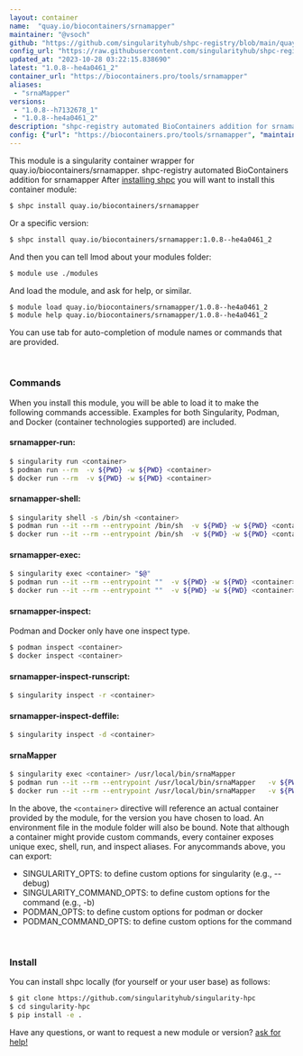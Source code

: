 ```yaml
---
layout: container
name:  "quay.io/biocontainers/srnamapper"
maintainer: "@vsoch"
github: "https://github.com/singularityhub/shpc-registry/blob/main/quay.io/biocontainers/srnamapper/container.yaml"
config_url: "https://raw.githubusercontent.com/singularityhub/shpc-registry/main/quay.io/biocontainers/srnamapper/container.yaml"
updated_at: "2023-10-28 03:22:15.838690"
latest: "1.0.8--he4a0461_2"
container_url: "https://biocontainers.pro/tools/srnamapper"
aliases:
 - "srnaMapper"
versions:
 - "1.0.8--h7132678_1"
 - "1.0.8--he4a0461_2"
description: "shpc-registry automated BioContainers addition for srnamapper"
config: {"url": "https://biocontainers.pro/tools/srnamapper", "maintainer": "@vsoch", "description": "shpc-registry automated BioContainers addition for srnamapper", "latest": {"1.0.8--he4a0461_2": "sha256:e107b89e1cdda16fa428f610ea124b04f53aeee973bcedc8f820c121dd05d4f7"}, "tags": {"1.0.8--h7132678_1": "sha256:836601646e94f18acb5dbac65d67252cdb3a50469ef4ad96d0126d0cf7ce7c88", "1.0.8--he4a0461_2": "sha256:e107b89e1cdda16fa428f610ea124b04f53aeee973bcedc8f820c121dd05d4f7"}, "docker": "quay.io/biocontainers/srnamapper", "aliases": {"srnaMapper": "/usr/local/bin/srnaMapper"}}
---
```


This module is a singularity container wrapper for quay.io/biocontainers/srnamapper.
shpc-registry automated BioContainers addition for srnamapper
After [installing shpc](#install) you will want to install this container module:


```bash
$ shpc install quay.io/biocontainers/srnamapper
```

Or a specific version:

```bash
$ shpc install quay.io/biocontainers/srnamapper:1.0.8--he4a0461_2
```

And then you can tell lmod about your modules folder:

```bash
$ module use ./modules
```

And load the module, and ask for help, or similar.

```bash
$ module load quay.io/biocontainers/srnamapper/1.0.8--he4a0461_2
$ module help quay.io/biocontainers/srnamapper/1.0.8--he4a0461_2
```

You can use tab for auto-completion of module names or commands that are provided.

<br>

### Commands

When you install this module, you will be able to load it to make the following commands accessible.
Examples for both Singularity, Podman, and Docker (container technologies supported) are included.

#### srnamapper-run:

```bash
$ singularity run <container>
$ podman run --rm  -v ${PWD} -w ${PWD} <container>
$ docker run --rm  -v ${PWD} -w ${PWD} <container>
```

#### srnamapper-shell:

```bash
$ singularity shell -s /bin/sh <container>
$ podman run --it --rm --entrypoint /bin/sh  -v ${PWD} -w ${PWD} <container>
$ docker run --it --rm --entrypoint /bin/sh  -v ${PWD} -w ${PWD} <container>
```

#### srnamapper-exec:

```bash
$ singularity exec <container> "$@"
$ podman run --it --rm --entrypoint ""  -v ${PWD} -w ${PWD} <container> "$@"
$ docker run --it --rm --entrypoint ""  -v ${PWD} -w ${PWD} <container> "$@"
```

#### srnamapper-inspect:

Podman and Docker only have one inspect type.

```bash
$ podman inspect <container>
$ docker inspect <container>
```

#### srnamapper-inspect-runscript:

```bash
$ singularity inspect -r <container>
```

#### srnamapper-inspect-deffile:

```bash
$ singularity inspect -d <container>
```


#### srnaMapper

```bash
$ singularity exec <container> /usr/local/bin/srnaMapper
$ podman run --it --rm --entrypoint /usr/local/bin/srnaMapper   -v ${PWD} -w ${PWD} <container> -c " $@"
$ docker run --it --rm --entrypoint /usr/local/bin/srnaMapper   -v ${PWD} -w ${PWD} <container> -c " $@"
```



In the above, the `<container>` directive will reference an actual container provided
by the module, for the version you have chosen to load. An environment file in the
module folder will also be bound. Note that although a container
might provide custom commands, every container exposes unique exec, shell, run, and
inspect aliases. For anycommands above, you can export:

 - SINGULARITY_OPTS: to define custom options for singularity (e.g., --debug)
 - SINGULARITY_COMMAND_OPTS: to define custom options for the command (e.g., -b)
 - PODMAN_OPTS: to define custom options for podman or docker
 - PODMAN_COMMAND_OPTS: to define custom options for the command

<br>

### Install

You can install shpc locally (for yourself or your user base) as follows:

```bash
$ git clone https://github.com/singularityhub/singularity-hpc
$ cd singularity-hpc
$ pip install -e .
```

Have any questions, or want to request a new module or version? [ask for help!](https://github.com/singularityhub/singularity-hpc/issues)
